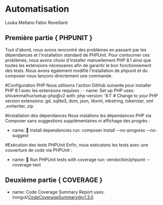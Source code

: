 ﻿# Automatisation

Louka Mellano 
Fabio Reveillard



## Première partie { PHPUNIT }

Tout d'abord, nous avons rencontré des problèmes en passant par les dépendances et l'installation standard de PHPUnit. Pour contourner ces problèmes, nous avons choisi d'installer manuellement PHP 8.1 ainsi que toutes les extensions nécessaires afin de garantir le bon fonctionnement des tests. Nous avons également modifié l'installation de phpunit et du composer nous lançons directement une commande. 

#Configuration PHP
Nous utilisons l'action GitHub suivante pour installer PHP 8.1 avec les extensions requises :
    - name: Set up PHP
      uses: shivammathur/setup-php@v2
      with:
        php-version: '8.1'  # Change to your PHP version
        extensions: gd, sqlite3, dom, json, libxml, mbstring, tokenizer, xml ,xmlwriter, zip 

#Installation des dépendances
Nous installons les dépendances PHP via Composer sans suggestions supplémentaires ni affichage des progrès :
  - name: 📝 Install dependencies
      run: composer install --no-progress --no-suggest

#Exécution des tests PHPUnit
Enfin, nous exécutons les tests avec une couverture de code via PHPUnit :
 - name: 🔨 Run PHPUnit tests with coverage
      run: vendor/bin/phpunit --coverage-text

## Deuxième partie { COVERAGE } 

- name: Code Coverage Summary Report
      uses: irongut/CodeCoverageSummary@v1.3.0



